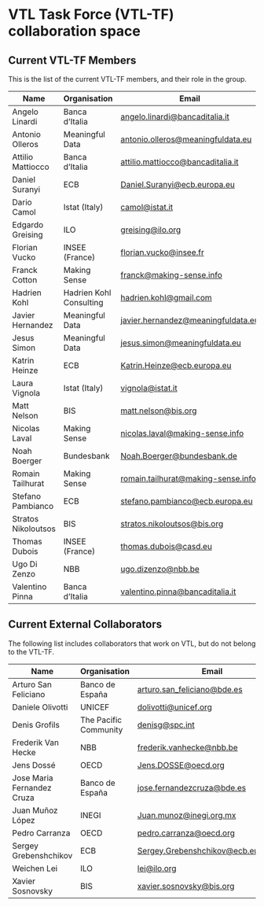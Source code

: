 # VTL Task Force (VTL-TF) collaboration space

## Current VTL-TF Members

This is the list of the current VTL-TF members, and their role in the group.

| Name| Organisation| Email| GitHub Name| Role|
|-----|-------------|------|------------|-----|
Angelo Linardi|Banca d’Italia|angelo.linardi@bancaditalia.it|linardian|VTL-TF Chair|
Antonio Olleros|Meaningful Data|antonio.olleros@meaningfuldata.eu|antonio-olleros|VTL-TF Member|	
Attilio Mattiocco|Banca d’Italia|attilio.mattiocco@bancaditalia.it|amattioc|VTL-TF Member|
Daniel Suranyi|ECB|Daniel.Suranyi@ecb.europa.eu|brainwasher|VTL-TF Member|
Dario Camol|Istat (Italy)|camol@istat.it|dCamol|VTL-TF Member|
Edgardo Greising|ILO|greising@ilo.org|egreising|VTL-TF Member|
Florian Vucko|INSEE (France)|florian.vucko@insee.fr|flo7894|VTL-TF Member| 
Franck Cotton|Making Sense|franck@making-sense.info|FranckCo|VTL-TF Member|
Hadrien	Kohl|Hadrien Kohl Consulting|hadrien.kohl@gmail.com|hadrienk|VTL-TF Member|
Javier Hernandez|Meaningful Data|javier.hernandez@meaningfuldata.eu|javihernant|VTL-TF Member|
Jesus Simon|Meaningful Data|jesus.simon@meaningfuldata.eu|jmsimonma-md|VTL-TF Member|
Katrin Heinze|ECB|Katrin.Heinze@ecb.europa.eu||VTL-TF Member|
Laura Vignola|Istat (Italy)|vignola@istat.it|vignola|VTL-TF Member|
Matt Nelson|BIS|matt.nelson@bis.org|agent96|VTL-TF Member|
Nicolas Laval|Making Sense|nicolas.laval@making-sense.info|NicoLaval|VTL-TF Member|
Noah Boerger|Bundesbank|Noah.Boerger@bundesbank.de||VTL-TF Member|
Romain Tailhurat|Making Sense|romain.tailhurat@making-sense.info|romaintailhurat|VTL-TF Member|
Stefano Pambianco|ECB|stefano.pambianco@ecb.europa.eu|stefanopam|VTL-TF Member|
Stratos Nikoloutsos|BIS|stratos.nikoloutsos@bis.org|stratosn|VTL-TF Member|
Thomas Dubois|INSEE (France)|thomas.dubois@casd.eu||VTL-TF Member|
Ugo Di Zenzo|NBB|ugo.dizenzo@nbb.be||VTL-TF Member|
Valentino Pinna|Banca d’Italia|valentino.pinna@bancaditalia.it|vpinna80|VTL-TF Member|


## Current External Collaborators
The following list includes collaborators that work on VTL, but do not belong to the VTL-TF.

| Name| Organisation| Email| GitHub Name| Role|
|-----|-------------|------|------------|-----|
Arturo San Feliciano|Banco de España|arturo.san_feliciano@bde.es||Collaborator|
Daniele Olivotti|UNICEF|dolivotti@unicef.org||Collaborator|
Denis Grofils|The Pacific Community|denisg@spc.int|denisgrofils2|Collaborator|
Frederik	Van Hecke|NBB|frederik.vanhecke@nbb.be||Collaborator|
Jens	Dossé|OECD|Jens.DOSSE@oecd.org|dosse|Collaborator|
Jose Maria Fernandez Cruza|Banco de España|jose.fernandezcruza@bde.es||Collaborator|
Juan	Muñoz López|INEGI|Juan.munoz@inegi.org.mx|DrJMunozMx|Collaborator|
Pedro	Carranza|OECD|pedro.carranza@oecd.org|pedroacarranza|Collaborator|
Sergey Grebenshchikov|ECB|Sergey.Grebenshchikov@ecb.europa.eu||Collaborator|
Weichen Lei|ILO|lei@ilo.org|wc-lei|Collaborator|
Xavier Sosnovsky|BIS|xavier.sosnovsky@bis.org|sosna|Collaborator|
